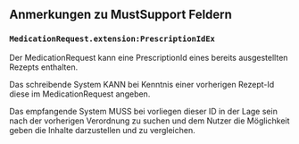 ## Anmerkungen zu MustSupport Feldern

### `MedicationRequest.extension:PrescriptionIdEx`

Der MedicationRequest kann eine PrescriptionId eines bereits ausgestellten Rezepts enthalten.

Das schreibende System KANN bei Kenntnis einer vorherigen Rezept-Id diese im MedicationRequest angeben.

Das empfangende System MUSS bei vorliegen dieser ID in der Lage sein nach der vorherigen Verordnung zu suchen und dem Nutzer die Möglichkeit geben die Inhalte darzustellen und zu vergleichen.
